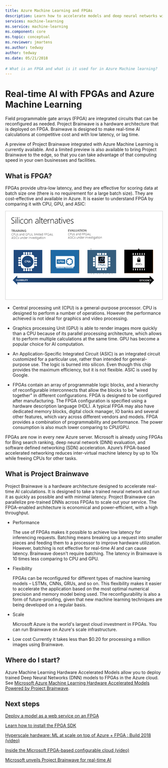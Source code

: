 ```yaml
---
title: Azure Machine Learning and FPGAs
description: Learn how to accelerate models and deep neural networks with FPGAs. 
services: machine-learning
ms.service: machine-learning
ms.component: core
ms.topic: conceptual
ms.reviewer: jmartens
ms.author: tedway
author: tedway
ms.date: 05/21/2018

# What is an FPGA and what is it used for in Azure Machine learning?
---
```


# Real-time AI with FPGAs and Azure Machine Learning

Field programmable gate arrays (FPGA) are integrated circuits that can be reconfigured as needed. Project Brainwave is a hardware architecture that is deployed on FPGA. Brainwave is designed to make real-time AI calculations at competitive cost and with low latency, or lag time. 

A preview of Project Brainwave integrated with Azure Machine Learning is currently available. And a limited preview is also available to bring Project Brainwave to the edge, so that you can take advantage of that computing speed in your own businesses and facilities.

## What is FPGA?

FPGAs provide ultra-low latency, and they are effective for scoring data at batch size one (there is no requirement for a large batch size).  They are cost-effective and available in Azure. It is easier to understand FPGA by comparing it with CPU, GPU, and ASIC:

![Azure Machine Learning FPGA comparison](./media/concept-accelerate-with-fpgas/azure-machine-learning-fpga-comparison.png)

- Central processing unit (CPU) is a general-purpose processor. CPU is designed to perform a number of operations. However the performance achieved is not ideal for graphics and video processing.

- Graphics processing Unit (GPU) is able to render images more quickly than a CPU because of its parallel processing architecture, which allows it to perform multiple calculations at the same time. GPU has become a popular choice for AI computation.

- An Application-Specific Integrated Circuit (ASIC) is an integrated circuit customized for a particular use, rather than intended for general-purpose use. The logic is burned into silicon. Even though this chip provides the maximum efficiency, but it is not flexible. ASIC is used by Google.

- FPGAs contain an array of programmable logic blocks, and a hierarchy of reconfigurable interconnects that allow the blocks to be "wired together" in different configurations. FPGA is designed to be configured after manufacturing. The FPGA configuration is specified using a hardware description language (HDL). A typical FPGA may also have dedicated memory blocks, digital clock manager, IO banks and several other features, which vary across different vendors and models. FPGA provides a combination of programmability and performance. The power consumption is also much lower comparing to CPU/GPU.

FPGAs are now in every new Azure server. Microsoft is already using FPGAs for Bing search ranking, deep neural network (DNN) evaluation, and software defined networking (SDN) acceleration. Azure’s FPGA-based accelerated networking reduces inter-virtual machine latency by up to 10x while freeing CPUs for other tasks. 

## What is Project Brainwave

Project Brainwave is a hardware architecture designed to accelerate real-time AI calculations. It is designed to take a trained neural network and run it as quickly as possible and with minimal latency. Project Brainwave can parallelize pre-trained DNNs across FPGAs to scale out your service. The FPGA-enabled architecture is economical and power-efficient, with a high throughput.

- Performance

    The use of FPGAs makes it possible to achieve low latency for inferencing requests. Batching means breaking up a request into smaller pieces and feeding them to a processor to improve hardware utilization. However, batching is not effective for real-time AI and can cause latency. Brainwave doesn't require batching. The latency in Brainwave is 10 times less comparing to CPU and GPU.

- Flexibility

    FPGAs can be reconfigured for different types of machine learning models – LSTMs, CNNs, GRUs, and so on. This flexibility makes it easier to accelerate the application based on the most optimal numerical precision and memory model being used. The reconfigurability is also a form of future-proofing, given that new machine learning techniques are being developed on a regular basis.

- Scale 

    Microsoft Azure is the world's largest cloud investment in FPGAs. You can run Brainwave on Azure's scale infrastructure.

- Low cost
    Currently it takes less than $0.20 for processing a million images using Brainwave.

## Where do I start? 

Azure Machine Learning Hardware Accelerated Models allow you to deploy trained Deep Neural Networks (DNN) models to FPGAs in the Azure cloud.
See [Microsoft Azure Machine Learning Hardware Accelerated Models Powered by Project Brainwave](https://github.com/azure/aml-real-time-ai). 

## Next steps

[Deploy a model as a web service on an FPGA](how-to-deploy-fpga-web-service.md)

[Learn how to install the FPGA SDK](reference-fpga-package-overview.md)

[Hyperscale hardware: ML at scale on top of Azure + FPGA : Build 2018 (video)](https://www.youtube.com/watch?v=BMgQAHIx2eY)

[Inside the Microsoft FPGA-based configurable cloud (video)](https://channel9.msdn.com/Events/Build/2017/B8063)

[Microsoft unveils Project Brainwave for real-time AI](https://www.microsoft.com/research/blog/microsoft-unveils-project-brainwave/)